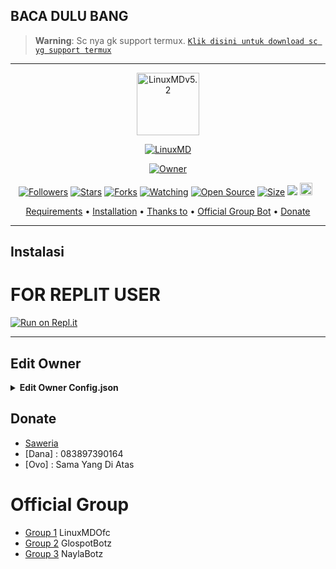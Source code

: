 ## BACA DULU BANG

> **Warning**: Sc nya gk support termux. [`Klik disini untuk download sc yg support termux`](https://github.com/yusup909/LinuxMDv5.2)

-----------------------------------------------------

<p align="center">
<img src="https://github.com/yusup909/ReadMee/blob/main/a6cc8b081a0ce93967582afe4e2f624d.jpg" alt="LinuxMDv5.2" width="100"/>


</p>
<p align="center">
<a href="#"><img title="LinuxMD" src="https://img.shields.io/badge/LinuxChann MULTI DEVICE-green?colorA=%23ff0000&colorB=%23017e40&style=for-the-badge"></a>
</p>
<p align="center">
<a href="https://github.com/yusup909/LinuxMDv5.2"><img title="Owner" src="https://img.shields.io/badge/Record-YusupKakuu-red.svg?style=for-the-badge&logo=github"></a>
</p>
<p align="center">
<a href="https://github.com/yusup909/followers"><img title="Followers" src="https://img.shields.io/github/followers/yusup909?color=red&style=flat-square"></a>
<a href="https://github.com/yusup909/LinuxMDv5.2/stargazers/"><img title="Stars" src="https://img.shields.io/github/stars/yusup909/LinuxMDv5.2?color=blue&style=flat-square"></a>
<a href="https://github.com/yusup909/LinuxMDv5.2/network/members"><img title="Forks" src="https://img.shields.io/github/forks/yusup909/LinuxMDv5.2?color=red&style=flat-square"></a>
<a href="https://github.com/yusup909/LinuxMDv5.2/watchers"><img title="Watching" src="https://img.shields.io/github/watchers/yusup909/LinuxMDv5.2?label=Watchers&color=blue&style=flat-square"></a>
<a href="https://github.com/yusup909/LinuxMDv5.2"><img title="Open Source" src="https://badges.frapsoft.com/os/v2/open-source.svg?v=103"></a>
<a href="https://github.com/yusup909/LinuxMDv5.2/"><img title="Size" src="https://img.shields.io/github/repo-size/yusup909/LinuxMDv5.2?style=flat-square&color=green"></a>
<a href="https://hits.seeyoufarm.com"><img src="https://hits.seeyoufarm.com/api/count/incr/badge.svg?url=https%3A%2F%2Fgithub.com%2Fzeeoneofficial%2FLinux-Md&count_bg=%2379C83D&title_bg=%23555555&icon=probot.svg&icon_color=%2300FF6D&title=hits&edge_flat=false"/></a>
<a href="https://github.com/yusup909/LinuxMDv5.2/graphs/commit-activity"><img height="20" src="https://img.shields.io/badge/Maintained%3F-yes-green.svg"></a>&nbsp;&nbsp;
</p>

<p align="center">
  <a href="https://github.com/yusup909/LinuxMDv5.2#requirements">Requirements</a> •
  <a href="https://github.com/yusup909/LinuxMDv5.2#instalasi">Installation</a> •
  <a href="https://github.com/yusup909/LinuxMDv5.2#thanks-to">Thanks to</a> •
  <a href="https://github.com/yusup909/LinuxMDv5.2#Official-Group"> Official Group Bot</a> •
  <a href="https://github.com/yusup909/LinuxMDv5.2#donate">Donate</a>
</p>
</div>


---

## Instalasi

# FOR REPLIT USER
[![Run on Repl.it](https://repl.it/badge/github/yusup909/LinuxMDv5.2)](https://repl.it/github/yusup909/LinuxMDv5.2)

----------

## Edit Owner 

<details>
    <summary> <b>Edit Owner Config.json</b></summary><br/>

```ts
{
    "ownerNumber": ["6283897390164@s.whatsapp.net","62@s.whatsapp.net"],
    "ownerName": "YusupKakuu",
    "instagram" : "https://instagram.com/yusup_kaku",
    "botName": "LinuxMD",
    "footer": "Copyrigh Name",
    "sessionName": "session",
    "pathimg": "./media/logolinux.jpg",
    "BotKey": "Ambil Sendiri", ## zeoneofc
    "auto_welcomeMsg": true,
    "auto_leaveMsg": true,    
    "autobio": true,
    "anticall": true,
    "autorespond": true,
    "autoblok212": true,
    "autoread": true,
    "gamewaktu": 90,
    "limitCount": 25,
    "gcount": {
        "prem": 1000,
        "user": 15
    }
}
```

  </details>


## Donate
- [Saweria](https://saweria.co/YUSUP909)
- [Dana] : 083897390164
- [Ovo] : Sama Yang Di Atas

# Official Group
- [Group 1](https://chat.whatsapp.com/C47LkeJiU9OAmGkfd7NTMr) LinuxMDOfc
- [Group 2](https://chat.whatsapp.com/J6POxXuf46W49ro3aBnvaQ) GlospotBotz
- [Group 3](https://chat.whatsapp.com/IS1V1LKUy16Fjd08uPtTdP) NaylaBotz

